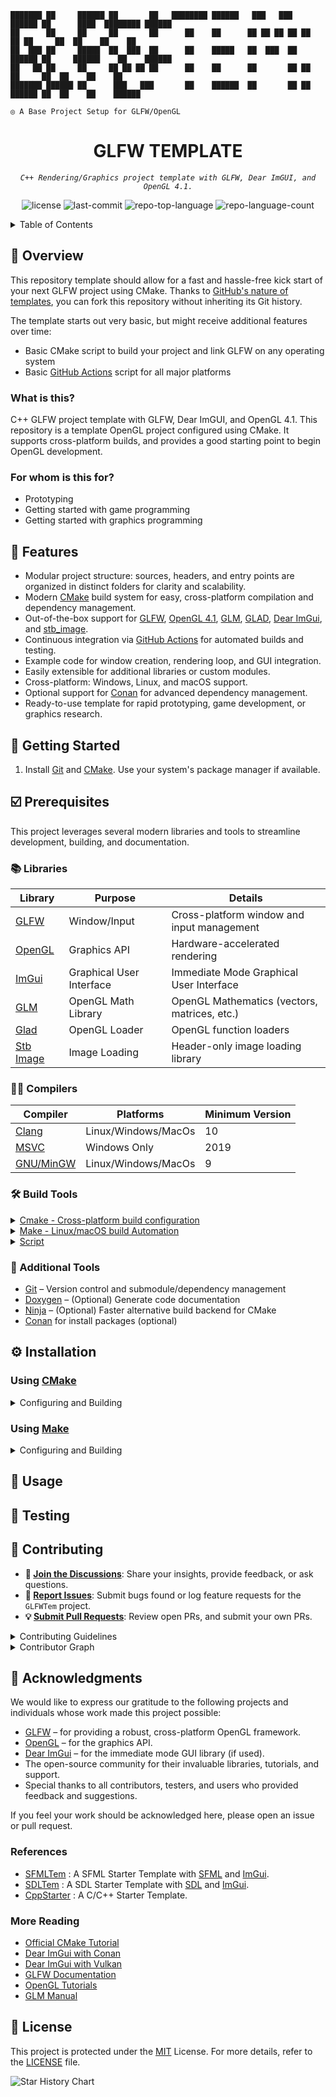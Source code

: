 ```console
███████ ██     ██████ ██       ██   ████████ ██████   ███   ███  ██████ ██      ████  ████████ ██████
██      ██     ██     ██       ██      ██    ██      ██ ██ ██ ██ ██  ██ ██     ██  ██    ██    ██
██  ███ ██     █████  ██  ███  ██      ██    █████   ██  ███  ██ ██████ ██     ██████    ██    ██████
██   ██ ██     ██     ██ ██ ██ ██      ██    ██      ██       ██ ██     ██     ██  ██    ██    ██
███████ ██████ ██      ███   ███       ██    ██████  ██       ██ ██     ██████ ██  ██    ██    ██████

◎ A Base Project Setup for GLFW/OpenGL
```

<p align="center"><h1 align="center">GLFW TEMPLATE</h1></p>
<p align="center">
	<em><code>C++ Rendering/Graphics project template with GLFW, Dear ImGUI, and OpenGL 4.1.
</code></em>
</p>
<p align="center">
	<img src="https://img.shields.io/github/license/djoezeke/GLFWTem?style=default&logo=opensourceinitiative&logoColor=white&color=0080ff" alt="license">
	<img src="https://img.shields.io/github/last-commit/djoezeke/GLFWTem?style=default&logo=git&logoColor=white&color=0080ff" alt="last-commit">
	<img src="https://img.shields.io/github/languages/top/djoezeke/GLFWTem?style=default&color=0080ff" alt="repo-top-language">
	<img src="https://img.shields.io/github/languages/count/djoezeke/GLFWTem?style=default&color=0080ff" alt="repo-language-count">
</p>

<details><summary>Table of Contents</summary>

- [📍 Overview](#-overview)
- [👾 Features](#-features)
- [📁 Project Structure](#-project-structure)
- [🚀 Getting Started](#-getting-started)
  - [☑️ Prerequisites](#-prerequisites)
  - [⚙️ Installation](#-installation)
  - [🤖 Usage](#🤖-usage)
  - [🧪 Testing](#🧪-testing)
- [📌 Project Roadmap](#-project-roadmap)
- [🔰 Contributing](#-contributing)
- [🙌 Acknowledgments](#-acknowledgments)
- [📃 License](#-license)

</details>

## 📍 Overview

This repository template should allow for a fast and hassle-free kick start of your next GLFW project using CMake.
Thanks to [GitHub's nature of templates](https://docs.github.com/en/repositories/creating-and-managing-repositories/creating-a-repository-from-a-template), you can fork this repository without inheriting its Git history.

The template starts out very basic, but might receive additional features over time:

- Basic CMake script to build your project and link GLFW on any operating system
- Basic [GitHub Actions](https://github.com/features/actions) script for all major platforms

### What is this?

C++ GLFW project template with GLFW, Dear ImGUI, and OpenGL 4.1.
This repository is a template OpenGL project configured using CMake.
It supports cross-platform builds, and provides a good starting point to begin OpenGL development.

### For whom is this for?

- Prototyping
- Getting started with game programming
- Getting started with graphics programming

## 👾 Features

- Modular project structure: sources, headers, and entry points are organized in distinct folders for clarity and scalability.
- Modern [CMake](https://cmake.org/) build system for easy, cross-platform compilation and dependency management.
- Out-of-the-box support for [GLFW](https://www.glfw.org/), [OpenGL 4.1](https://www.opengl.org/), [GLM](https://github.com/g-truc/glm), [GLAD](https://github.com/Dav1dde/glad), [Dear ImGui](https://github.com/ocornut/imgui), and [stb_image](https://github.com/nothings/stb).
- Continuous integration via [GitHub Actions](https://help.github.com/en/actions) for automated builds and testing.
- Example code for window creation, rendering loop, and GUI integration.
- Easily extensible for additional libraries or custom modules.
- Cross-platform: Windows, Linux, and macOS support.
- Optional support for [Conan](https://conan.io/) for advanced dependency management.
- Ready-to-use template for rapid prototyping, game development, or graphics research.

## 🚀 Getting Started

1. Install [Git](https://git-scm.com/downloads) and [CMake](https://cmake.org/download/). Use your system's package manager if available.

## ☑️ Prerequisites

This project leverages several modern libraries and tools to streamline development, building, and documentation.

### 📚 Libraries

<div>
   <table> 
      <thead> 
         <tr> <th>Library</th> <th>Purpose</th> <th>Details</th></tr> 
      </thead> 
      <tbody> 
         <tr> 
            <td><a href="https://github.com/glfw/glfw">GLFW</a></td> <td>Window/Input</td> <td>Cross-platform window and input management</td> 
         </tr> 
         <tr> 
            <td><a href="https://www.opengl.org/">OpenGL</a></td> <td>Graphics API</td> <td>Hardware-accelerated rendering</td> 
         </tr> 
         <tr> 
            <td><a href="https://github.com/ocornut/imgui">ImGui</a></td> <td>Graphical User Interface</td> <td>Immediate Mode Graphical User Interface</td> 
         </tr> 
         <tr> 
            <td><a href="https://github.com/g-truc/glm">GLM</a></td> <td>OpenGL Math Library</td> <td>OpenGL Mathematics (vectors, matrices, etc.)</td> 
         </tr> 
         <tr> 
            <td><a href="https://github.com/djoezeke/glad">Glad</a></td> <td>OpenGL Loader</td> <td>OpenGL function loaders</td> 
         </tr> 
         <tr> 
            <td><a href="https://github.com/nothings/stb">Stb Image</a></td> <td>Image Loading</td> <td>Header-only image loading library</td> 
         </tr> 
      </tbody> 
   </table> 
</div>

### 🧑‍💻 Compilers

<div>
   <table> 
      <thead> 
         <tr> <th>Compiler</th> <th>Platforms</th> <th>Minimum Version</th></tr> 
      </thead> 
      <tbody> 
         <tr> 
            <td><a href="https://clang.llvm.org/">Clang</a></td> <td>Linux/Windows/MacOs</td> <td>10</td> 
         </tr> 
         <tr> 
            <td><a href="https://visualstudio.microsoft.com/vs/features/cplusplus/">MSVC</a></td> <td>Windows Only</td> <td>2019</td> 
         </tr> 
         <tr> 
            <td><a href="https://gcc.gnu.org/">GNU/MinGW</a></td> <td>Linux/Windows/MacOs</td><td>9</td> 
         </tr> 
      </tbody> 
   </table> 
</div>

### 🛠️ Build Tools

<details closed>
   <summary> <a href="https://cmake.org/">Cmake - Cross-platform build configuration </a></summary>
</details>

<details closed>
   <summary> <a href="https://www.gnu.org/software/make/">Make - Linux/macOS build Automation</a></summary>
</details>

<details closed>
   <summary> <a href="">Script</a></summary>
</details>

### 🧰 Additional Tools

- [Git](https://git-scm.com/) – Version control and submodule/dependency management
- [Doxygen](https://doxygen.org/) – (Optional) Generate code documentation
- [Ninja](https://ninja-build.org/) – (Optional) Faster alternative build backend for CMake
- [Conan](https://conan.io/) for install packages (optional)

## ⚙️ Installation

### Using [CMake](https://cmake.org/)

<details closed>
<summary>Configuring and Building</summary>

</details>

### Using [Make](https://www.gnu.org/software/make/)

<details closed>
<summary>Configuring and Building</summary>

</details>

## 🤖 Usage

## 🧪 Testing

## 🔰 Contributing

- **💬 [Join the Discussions](https://github.com/djoezeke/GLFWTem/discussions)**: Share your insights, provide feedback, or ask questions.
- **🐛 [Report Issues](https://github.com/djoezeke/GLFWTem/issues)**: Submit bugs found or log feature requests for the `GLFWTem` project.
- **💡 [Submit Pull Requests](https://github.com/djoezeke/GLFWTem/blob/main/CONTRIBUTING.md)**: Review open PRs, and submit your own PRs.

<details closed>
<summary>Contributing Guidelines</summary>

1. **Fork the Repository**: Start by forking the project repository to your github account.
2. **Clone Locally**: Clone the forked repository to your local machine using a git client.
   ```sh
   git clone --recursive https://github.com/djoezeke/GLFWTem
   ```
3. **Create a New Branch**: Always work on a new branch, giving it a descriptive name.
   ```sh
   git checkout -b new-feature-x
   ```
4. **Make Your Changes**: Develop and test your changes locally.
5. **Commit Your Changes**: Commit with a clear message describing your updates.
   ```sh
   git commit -m 'Implemented new feature x.'
   ```
6. **Push to github**: Push the changes to your forked repository.
   ```sh
   git push origin new-feature-x
   ```
7. **Submit a Pull Request**: Create a PR against the original project repository. Clearly describe the changes and their motivations.
8. **Review**: Once your PR is reviewed and approved, it will be merged into the main branch. Congratulations on your contribution!
</details>

<details closed>
<summary>Contributor Graph</summary>
<br>
<p align="left">
   <a href="https://github.com{/djoezeke/GLFWTem/}graphs/contributors">
      <img src="https://contrib.rocks/image?repo=djoezeke/GLFWTem">
   </a>
</p>
</details>

## 🙌 Acknowledgments

We would like to express our gratitude to the following projects and individuals whose work made this project possible:

- [GLFW](https://www.glfw.org/) – for providing a robust, cross-platform OpenGL framework.
- [OpenGL](https://www.opengl.org/) – for the graphics API.
- [Dear ImGui](https://github.com/ocornut/imgui) – for the immediate mode GUI library (if used).
- The open-source community for their invaluable libraries, tutorials, and support.
- Special thanks to all contributors, testers, and users who provided feedback and suggestions.

If you feel your work should be acknowledged here, please open an issue or pull request.

### References

- [SFMLTem](https://github.com/djoezeke/SFMLTem/) : A SFML Starter Template with [SFML](https://github.com/SFML/SFML/) and [ImGui](https://github.com/ocornut/imgui).
- [SDLTem](https://github.com/djoezeke/SDLTem/) : A SDL Starter Template with [SDL](https://github.com/libsdl-org/sdl) and [ImGui](https://github.com/ocornut/imgui).
- [CppStarter](https://github.com/djoezeke/CppStarter/) : A C/C++ Starter Template.

### More Reading

- [Official CMake Tutorial](https://cmake.org/cmake/help/latest/guide/tutorial/index.html)
- [Dear ImGui with Conan](https://blog.conan.io/2019/06/26/An-introduction-to-the-Dear-ImGui-library.html)
- [Dear ImGui with Vulkan](https://frguthmann.github.io/posts/vulkan_imgui/)
- [GLFW Documentation](https://www.glfw.org/docs/latest/)
- [OpenGL Tutorials](https://learnopengl.com/)
- [GLM Manual](https://glm.g-truc.net/0.9.9/index.html)

## 📃 License

This project is protected under the [MIT](LICENSE) License.
For more details, refer to the [LICENSE](LICENSE) file.

<picture>
  <source
    media="(prefers-color-scheme: dark)"
    srcset="
      https://api.star-history.com/svg?repos=GLFWTem/djoezeke&type=Date&theme=dark
    "
  />
  <source
    media="(prefers-color-scheme: light)"
    srcset="
      https://api.star-history.com/svg?repos=GLFWTem/djoezeke&type=Date
    "
  />
  <img
    alt="Star History Chart"
    src="https://api.star-history.com/svg?repos=GLFWTem/djoezeke&type=Date"
  />
</picture>
